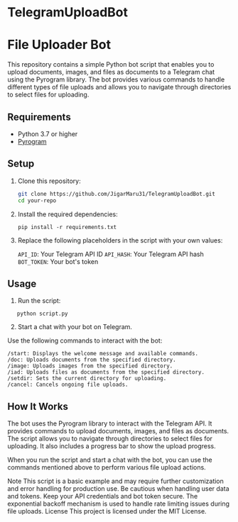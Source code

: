 # TelegramUploadBot

# File Uploader Bot

This repository contains a simple Python bot script that enables you to upload documents, images, and files as documents to a Telegram chat using the Pyrogram library. The bot provides various commands to handle different types of file uploads and allows you to navigate through directories to select files for uploading.

## Requirements

- Python 3.7 or higher
- [Pyrogram](https://docs.pyrogram.org/intro/setup#installing-pyrogram)

## Setup

1. Clone this repository:

   ```bash
   git clone https://github.com/JigarMaru31/TelegramUploadBot.git
   cd your-repo
   ```

2. Install the required dependencies:

   ```
   pip install -r requirements.txt
   ```
3. Replace the following placeholders in the script with your own values:

   `API_ID`: Your Telegram API ID
   `API_HASH`: Your Telegram API hash
   `BOT_TOKEN`: Your bot's token

## Usage

1. Run the script:
```
   python script.py
```
2. Start a chat with your bot on Telegram.

Use the following commands to interact with the bot:

```
/start: Displays the welcome message and available commands.
/doc: Uploads documents from the specified directory.
/image: Uploads images from the specified directory.
/iad: Uploads files as documents from the specified directory.
/setdir: Sets the current directory for uploading.
/cancel: Cancels ongoing file uploads.
```

## How It Works
The bot uses the Pyrogram library to interact with the Telegram API. It provides commands to upload documents, images, and files as documents. The script allows you to navigate through directories to select files for uploading. It also includes a progress bar to show the upload progress.

When you run the script and start a chat with the bot, you can use the commands mentioned above to perform various file upload actions.

Note
This script is a basic example and may require further customization and error handling for production use.
Be cautious when handling user data and tokens. Keep your API credentials and bot token secure.
The exponential backoff mechanism is used to handle rate limiting issues during file uploads.
License
This project is licensed under the MIT License.
